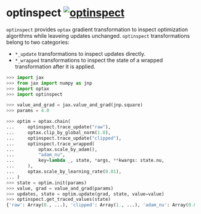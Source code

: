 # optinspect [![optinspect](https://github.com/tillahoffmann/optinspect/actions/workflows/build.yml/badge.svg)](https://github.com/tillahoffmann/optinspect/actions/workflows/build.yml)

`optinspect` provides `optax` gradient transformation to inspect optimization algorithms while leaveing updates unchanged. `optinspect` transformations belong to two categories:

- `*_update` transformations to inspect updates directly.
- `*_wrapped` transformations to inspect the state of a wrapped transformation after it is applied.

```python
>>> import jax
>>> from jax import numpy as jnp
>>> import optax
>>> import optinspect

>>> value_and_grad = jax.value_and_grad(jnp.square)
>>> params = 4.0

>>> optim = optax.chain(
...     optinspect.trace_update("raw"),
...     optax.clip_by_global_norm(1.0),
...     optinspect.trace_update("clipped"),
...     optinspect.trace_wrapped(
...         optax.scale_by_adam(),
...         "adam_nu",
...         key=lambda _, state, *args, **kwargs: state.nu,
...     ),
...     optax.scale_by_learning_rate(0.01),
... )
>>> state = optim.init(params)
>>> value, grad = value_and_grad(params)
>>> updates, state = optim.update(grad, state, value=value)
>>> optinspect.get_traced_values(state)
{'raw': Array(8., ...), 'clipped': Array(1., ...), 'adam_nu': Array(0.001, ...)}

```

